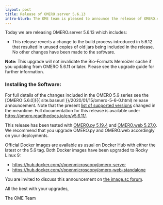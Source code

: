 ```yaml
---
layout: post
title: Release of OMERO.server 5.6.13
intro-blurb: The OME team is pleased to announce the release of OMERO.server 5.6.13
---
```


Today we are releasing OMERO.server 5.6.13 which includes:

- This release reverts a change to the build process introduced in 5.6.12 that resulted in
unused copies of old jars being included in the release. No other changes have been
made to the software.

**Note:** This upgrade will not invalidate the Bio-Formats Memoizer cache if you updating from
OMERO 5.6.11 or later. Please see the upgrade guide for further information.

### Installing the Software:

For full details of the changes included in the OMERO 5.6 series see the
[OMERO 5.6.0]({{ site.baseurl }}/2020/01/15/omero-5-6-0.html) release
announcement. Note that the present [list of supported versions](https://omero.readthedocs.io/en/v5.6.11/sysadmins/version-requirements.html) changed in the meantime. Full documentation for this release is available
under <https://omero.readthedocs.io/en/v5.6.11/>.

This release has been tested with
[OMERO.py 5.19.4](https://pypi.org/project/omero-py/5.19.4/) and
[OMERO.web 5.27.0](https://pypi.org/project/omero-web/5.27.0/). We
recommend that you upgrade OMERO.py and OMERO.web accordingly on your deployments.

Official Docker images are available as usual on Docker Hub with either
the latest or the 5.6 tag. Both Docker images have been upgraded to Rocky Linux 9:

* <https://hub.docker.com/r/openmicroscopy/omero-server>
* <https://hub.docker.com/r/openmicroscopy/omero-web-standalone>


You are invited to discuss this announcement on
[the image.sc forum](https://forum.image.sc/tags/c/data-management/omero).

All the best with your upgrades,

The OME Team
